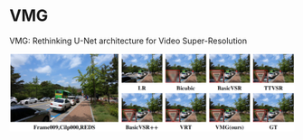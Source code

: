 # VMG
VMG: Rethinking U-Net architecture for Video Super-Resolution


![image](https://github.com/EasyVision-Ton/VMG/blob/main/results/REDS4_000.png)
